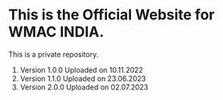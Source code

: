 <h1>This is the Official Website for WMAC INDIA.</h1>

<p>
This is a private repository.
</p>

<ol>
<li>Version 1.0.0 Uploaded on 10.11.2022</li>
<li>Version 1.1.0 Uploaded on 23.06.2023</li>
<li>Version 2.0.0 Uploaded on 02.07.2023</li>
</ol>
